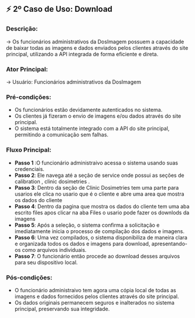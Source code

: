 ## ⚡ **2º Caso de Uso**: Download 

### Descrição: 
 → Os funcionários administrativos da DosImagem possuem a capacidade de baixar todas as imagens e dados enviados pelos clientes através do site principal, utilizando a API integrada de forma eficiente e direta.

### Ator Principal: 
  → Usuário: Funcionários administrativos da DosImagem

### Pré-condições:
- Os funcionários estão devidamente autenticados no sistema.
- Os clientes já fizeram o envio de imagens e/ou dados através do site principal.
- O sistema está totalmente integrado com a API do site principal, permitindo a comunicação sem falhas.

### Fluxo Principal: 
- **Passo 1** :O funcionário administraivo acessa o sistema usando suas credenciais.
- **Passo 2**: Ele navega até a seção de service onde possui as seções de calibration , clinic dosimetries .
- **Passo 3**: Dentro da seção de Clinic Dosimetries tem uma parte para usarios ele clica no usario que é o cliente  e abre uma area que mostra os dados do cliente 
- **Passo 4**: Dentro da pagina que mostra os dados do cliente tem uma aba escrito files apos clicar na aba Files o usario pode fazer os downlods da imagens 
- **Passo 5**: Após a seleção, o sistema confirma a solicitação e imediatamente inicia o processo de compilação dos dados e imagens.
- **Passo 6**: Uma vez compilados, o sistema disponibiliza de maneira clara e organizada todos os dados e imagens para download, apresentando-os como arquivos individuais.
- **Passo 7**: O funcionário então procede ao download desses arquivos para seu dispositivo local.

### Pós-condições:
- O funcionário administraivo tem agora uma cópia local de todas as imagens e dados fornecidos pelos clientes através do site principal.
- Os dados originais permanecem seguros e inalterados no sistema principal, preservando sua integridade.
